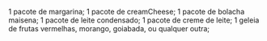 1 pacote de margarina;
1 pacote de creamCheese;
1 pacote de bolacha maisena;
1 pacote de leite condensado;
1 pacote de creme de leite;
1 geleia de frutas vermelhas, morango, goiabada, ou qualquer outra; 